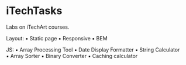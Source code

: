 # iTechTasks
Labs on iTechArt courses.

Layout:
▪️ Static page
▪️ Responsive
▪️ BEM

JS:
▪️ Array Processing Tool
▪️ Date Display Formatter
▪️ String Calculator    
▪️ Array Sorter 
▪️ Binary Converter
▪️ Caching calculator